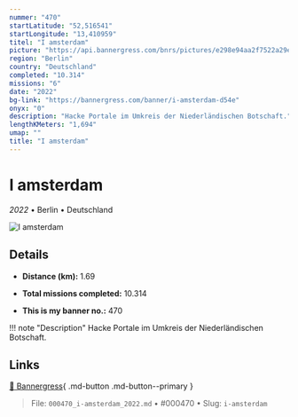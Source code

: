 ```yaml
---
nummer: "470"
startLatitude: "52,516541"
startLongitude: "13,410959"
titel: "I amsterdam"
picture: "https://api.bannergress.com/bnrs/pictures/e298e94aa2f7522a29e7d760244bee19"
region: "Berlin"
country: "Deutschland"
completed: "10.314"
missions: "6"
date: "2022"
bg-link: "https://bannergress.com/banner/i-amsterdam-d54e"
onyx: "0"
description: "Hacke Portale im Umkreis der Niederländischen Botschaft."
lengthKMeters: "1,694"
umap: ""
title: "I amsterdam"
---
```

# I amsterdam

*2022* • Berlin • Deutschland

![I amsterdam](https://api.bannergress.com/bnrs/pictures/e298e94aa2f7522a29e7d760244bee19)

## Details
- **Distance (km):** 1.69

- **Total missions completed:** 10.314
- **This is my banner no.:** 470


!!! note "Description"
    Hacke Portale im Umkreis der Niederländischen Botschaft.



## Links
[🔗 Bannergress](https://bannergress.com/banner/i-amsterdam-d54e){ .md-button .md-button--primary }



> File: `000470_i-amsterdam_2022.md` • #000470 • Slug: `i-amsterdam`
